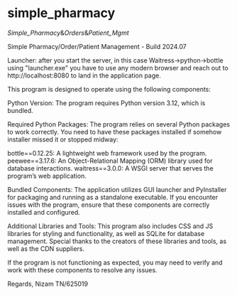 # simple_pharmacy
_Simple_Pharmacy_&amp;_Orders_&amp;_Patient_Mgmt_

Simple Pharmacy/Order/Patient Management - Build 2024.07

Launcher:
after you start the server, in this case Waitress->python->bottle using "launcher.exe"
you have to use any modern browser and reach out to http://localhost:8080 to land in the application page.

This program is designed to operate using the following components:

Python Version:
The program requires Python version 3.12, which is bundled.

Required Python Packages:
The program relies on several Python packages to work correctly. You need to have these packages installed if somehow installer missed it or stopped midway:

bottle==0.12.25: A lightweight web framework used by the program.
peewee==3.17.6: An Object-Relational Mapping (ORM) library used for database interactions.
waitress==3.0.0: A WSGI server that serves the program’s web application.

Bundled Components:
The application utilizes GUI launcher and PyInstaller for packaging and running as a standalone executable. If you encounter issues with the program, ensure that these components are correctly installed and configured.

Additional Libraries and Tools:
This program also includes CSS and JS libraries for styling and functionality, as well as SQLite for database management. Special thanks to the creators of these libraries and tools, as well as the CDN suppliers.

If the program is not functioning as expected, you may need to verify and work with these components to resolve any issues.



Regards,
Nizam
TN/625019

